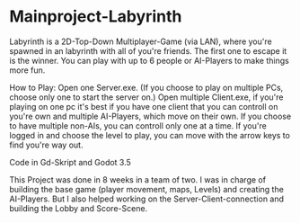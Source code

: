 # Mainproject-Labyrinth

Labyrinth is a 2D-Top-Down Multiplayer-Game (via LAN), where you're spawned in an labyrinth with all of you're friends. The first one to escape it is the winner. You can play with up to 6 people or AI-Players to make things more fun.

How to Play:
  Open one Server.exe. (If you choose to play on multiple PCs, choose only one to start the server on.)
	Open multiple Client.exe, if you're playing on one pc it's best if you have one client that you can controll on you're own and multiple AI-Players, which move on their own. If you choose to have multiple non-AIs, you can controll only one at a time. 
	If you're logged in and choose the level to play, you can move with the arrow keys to find you're way out.

Code in Gd-Skript and Godot 3.5

This Project was done in 8 weeks in a team of two. I was in charge of building the base game (player movement, maps, Levels) and creating the AI-Players. But I also helped working on the Server-Client-connection and building the Lobby and Score-Scene.
